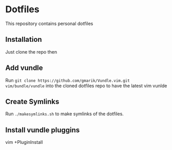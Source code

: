 Dotfiles
===============

This repository contains personal dotfiles

Installation
------------
Just clone the repo then 

Add vundle
------------
Run ``git clone https://github.com/gmarik/Vundle.vim.git vim/bundle/vundle`` into the cloned dotfiles repo to have the latest vim vunlde 

Create Symlinks
------------
Run ``./makesymlinks.sh`` to make symlinks of the dotfiles.

Install vundle pluggins
------------
vim +PluginInstall
